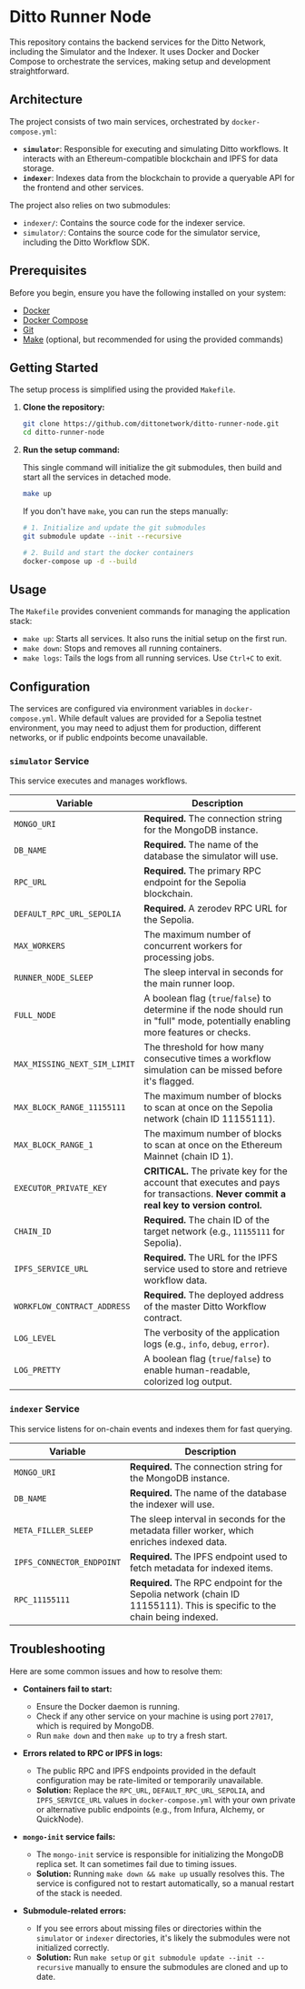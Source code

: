 # Ditto Runner Node

This repository contains the backend services for the Ditto Network, including the Simulator and the Indexer. It uses Docker and Docker Compose to orchestrate the services, making setup and development straightforward.

## Architecture

The project consists of two main services, orchestrated by `docker-compose.yml`:

-   **`simulator`**: Responsible for executing and simulating Ditto workflows. It interacts with an Ethereum-compatible blockchain and IPFS for data storage.
-   **`indexer`**: Indexes data from the blockchain to provide a queryable API for the frontend and other services.

The project also relies on two submodules:

-   `indexer/`: Contains the source code for the indexer service.
-   `simulator/`: Contains the source code for the simulator service, including the Ditto Workflow SDK.

## Prerequisites

Before you begin, ensure you have the following installed on your system:

-   [Docker](https://docs.docker.com/get-docker/)
-   [Docker Compose](https://docs.docker.com/compose/install/)
-   [Git](https://git-scm.com/book/en/v2/Getting-Started-Installing-Git)
-   [Make](https://www.gnu.org/software/make/) (optional, but recommended for using the provided commands)

## Getting Started

The setup process is simplified using the provided `Makefile`.

1.  **Clone the repository:**

    ```bash
    git clone https://github.com/dittonetwork/ditto-runner-node.git
    cd ditto-runner-node
    ```

2.  **Run the setup command:**

    This single command will initialize the git submodules, then build and start all the services in detached mode.

    ```bash
    make up
    ```

    If you don't have `make`, you can run the steps manually:
    
    ```bash
    # 1. Initialize and update the git submodules
    git submodule update --init --recursive
    
    # 2. Build and start the docker containers
    docker-compose up -d --build
    ```

## Usage

The `Makefile` provides convenient commands for managing the application stack:

-   `make up`: Starts all services. It also runs the initial setup on the first run.
-   `make down`: Stops and removes all running containers.
-   `make logs`: Tails the logs from all running services. Use `Ctrl+C` to exit.

## Configuration

The services are configured via environment variables in `docker-compose.yml`. While default values are provided for a Sepolia testnet environment, you may need to adjust them for production, different networks, or if public endpoints become unavailable.

### `simulator` Service

This service executes and manages workflows.

| Variable                      | Description                                                                                                                              |
| ----------------------------- | ---------------------------------------------------------------------------------------------------------------------------------------- |
| `MONGO_URI`                   | **Required.** The connection string for the MongoDB instance.                                                                            |
| `DB_NAME`                     | **Required.** The name of the database the simulator will use.                                                                           |
| `RPC_URL`                     | **Required.** The primary RPC endpoint for the Sepolia blockchain.                                              |
| `DEFAULT_RPC_URL_SEPOLIA`     | **Required.** A zerodev RPC URL for the Sepolia.                                                                                 |
| `MAX_WORKERS`                 | The maximum number of concurrent workers for processing jobs.                                                                            |
| `RUNNER_NODE_SLEEP`           | The sleep interval in seconds for the main runner loop.                                                                                  |
| `FULL_NODE`                   | A boolean flag (`true`/`false`) to determine if the node should run in "full" mode, potentially enabling more features or checks.         |
| `MAX_MISSING_NEXT_SIM_LIMIT`  | The threshold for how many consecutive times a workflow simulation can be missed before it's flagged.                                    |
| `MAX_BLOCK_RANGE_11155111`    | The maximum number of blocks to scan at once on the Sepolia network (chain ID 11155111).                                                  |
| `MAX_BLOCK_RANGE_1`           | The maximum number of blocks to scan at once on the Ethereum Mainnet (chain ID 1).                                                       |
| `EXECUTOR_PRIVATE_KEY`        | **CRITICAL.** The private key for the account that executes and pays for transactions. **Never commit a real key to version control.**     |
| `CHAIN_ID`                    | **Required.** The chain ID of the target network (e.g., `11155111` for Sepolia).                                                          |
| `IPFS_SERVICE_URL`            | **Required.** The URL for the IPFS service used to store and retrieve workflow data.                                                     |
| `WORKFLOW_CONTRACT_ADDRESS`   | **Required.** The deployed address of the master Ditto Workflow contract.                                                                |
| `LOG_LEVEL`                   | The verbosity of the application logs (e.g., `info`, `debug`, `error`).                                                                  |
| `LOG_PRETTY`                  | A boolean flag (`true`/`false`) to enable human-readable, colorized log output.                                                          |

### `indexer` Service

This service listens for on-chain events and indexes them for fast querying.

| Variable                    | Description                                                                                             |
| --------------------------- | ------------------------------------------------------------------------------------------------------- |
| `MONGO_URI`                 | **Required.** The connection string for the MongoDB instance.                                           |
| `DB_NAME`                   | **Required.** The name of the database the indexer will use.                                            |
| `META_FILLER_SLEEP`         | The sleep interval in seconds for the metadata filler worker, which enriches indexed data.              |
| `IPFS_CONNECTOR_ENDPOINT`   | **Required.** The IPFS endpoint used to fetch metadata for indexed items.                               |
| `RPC_11155111`              | **Required.** The RPC endpoint for the Sepolia network (chain ID 11155111). This is specific to the chain being indexed. |

## Troubleshooting

Here are some common issues and how to resolve them:

-   **Containers fail to start:**
    -   Ensure the Docker daemon is running.
    -   Check if any other service on your machine is using port `27017`, which is required by MongoDB.
    -   Run `make down` and then `make up` to try a fresh start.

-   **Errors related to RPC or IPFS in logs:**
    -   The public RPC and IPFS endpoints provided in the default configuration may be rate-limited or temporarily unavailable.
    -   **Solution:** Replace the `RPC_URL`, `DEFAULT_RPC_URL_SEPOLIA`, and `IPFS_SERVICE_URL` values in `docker-compose.yml` with your own private or alternative public endpoints (e.g., from Infura, Alchemy, or QuickNode).

-   **`mongo-init` service fails:**
    -   The `mongo-init` service is responsible for initializing the MongoDB replica set. It can sometimes fail due to timing issues.
    -   **Solution:** Running `make down && make up` usually resolves this. The service is configured not to restart automatically, so a manual restart of the stack is needed.

-   **Submodule-related errors:**
    -   If you see errors about missing files or directories within the `simulator` or `indexer` directories, it's likely the submodules were not initialized correctly.
    -   **Solution:** Run `make setup` or `git submodule update --init --recursive` manually to ensure the submodules are cloned and up to date. 